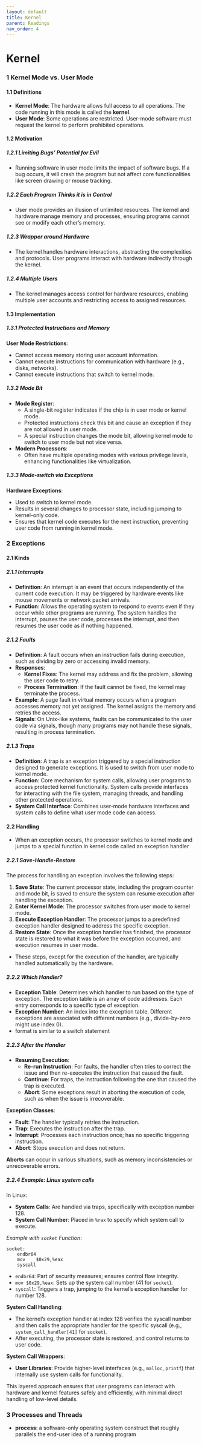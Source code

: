 ```yaml
---
layout: default
title: Kernel
parent: Readings
nav_order: 4
---
```

# Kernel
### 1 Kernel Mode vs. User Mode
#### 1.1 Definitions
- **Kernel Mode**: The hardware allows full access to all operations. The code running in this mode is called the **kernel**.
- **User Mode**: Some operations are restricted. User-mode software must request the kernel to perform prohibited operations.
#### 1.2 Motivation
##### 1.2.1 Limiting Bugs’ Potential for Evil
- Running software in user mode limits the impact of software bugs. If a bug occurs, it will crash the program but not affect core functionalities like screen drawing or mouse tracking.
##### 1.2.2 Each Program Thinks it is in Control
- User mode provides an illusion of unlimited resources. The kernel and hardware manage memory and processes, ensuring programs cannot see or modify each other’s memory.
##### 1.2.3 Wrapper around Hardware
- The kernel handles hardware interactions, abstracting the complexities and protocols. User programs interact with hardware indirectly through the kernel.
##### 1.2.4 Multiple Users
- The kernel manages access control for hardware resources, enabling multiple user accounts and restricting access to assigned resources.
#### 1.3 Implementation

##### 1.3.1 Protected Instructions and Memory
**User Mode Restrictions**:
- Cannot access memory storing user account information.
- Cannot execute instructions for communication with hardware (e.g., disks, networks).
- Cannot execute instructions that switch to kernel mode.
##### 1.3.2 Mode Bit
- **Mode Register**:
    - A single-bit register indicates if the chip is in user mode or kernel mode.
    - Protected instructions check this bit and cause an exception if they are not allowed in user mode.
    - A special instruction changes the mode bit, allowing kernel mode to switch to user mode but not vice versa.
- **Modern Processors**:
    - Often have multiple operating modes with various privilege levels, enhancing functionalities like virtualization.
##### 1.3.3 Mode-switch via Exceptions
**Hardware Exceptions**:
- Used to switch to kernel mode.
- Results in several changes to processor state, including jumping to kernel-only code.
- Ensures that kernel code executes for the next instruction, preventing user code from running in kernel mode.
### 2 Exceptions
#### 2.1 Kinds
##### 2.1.1 Interrupts
- **Definition**: An interrupt is an event that occurs independently of the current code execution. It may be triggered by hardware events like mouse movements or network packet arrivals.
- **Function**: Allows the operating system to respond to events even if they occur while other programs are running. The system handles the interrupt, pauses the user code, processes the interrupt, and then resumes the user code as if nothing happened.
##### 2.1.2 Faults
- **Definition**: A fault occurs when an instruction fails during execution, such as dividing by zero or accessing invalid memory.
- **Responses**:
    - **Kernel Fixes**: The kernel may address and fix the problem, allowing the user code to retry.
    - **Process Termination**: If the fault cannot be fixed, the kernel may terminate the process.
- **Example**: A page fault in virtual memory occurs when a program accesses memory not yet assigned. The kernel assigns the memory and retries the access.
- **Signals**: On Unix-like systems, faults can be communicated to the user code via signals, though many programs may not handle these signals, resulting in process termination.
##### 2.1.3 Traps
- **Definition**: A trap is an exception triggered by a special instruction designed to generate exceptions. It is used to switch from user mode to kernel mode.
- **Function**: Core mechanism for system calls, allowing user programs to access protected kernel functionality. System calls provide interfaces for interacting with the file system, managing threads, and handling other protected operations.
- **System Call Interface**: Combines user-mode hardware interfaces and system calls to define what user mode code can access.
#### 2.2 Handling
- When an exception occurs, the processor switches to kernel mode and jumps to a special function in kernel code called an exception handler
##### 2.2.1 Save-Handle-Restore
The process for handling an exception involves the following steps:
1. **Save State**: The current processor state, including the program counter and mode bit, is saved to ensure the system can resume execution after handling the exception.
2. **Enter Kernel Mode**: The processor switches from user mode to kernel mode.
3. **Execute Exception Handler**: The processor jumps to a predefined exception handler designed to address the specific exception.
4. **Restore State**: Once the exception handler has finished, the processor state is restored to what it was before the exception occurred, and execution resumes in user mode.

- These steps, except for the execution of the handler, are typically handled automatically by the hardware.
##### 2.2.2 Which Handler?
- **Exception Table**: Determines which handler to run based on the type of exception. The exception table is an array of code addresses. Each entry corresponds to a specific type of exception.
- **Exception Number**: An index into the exception table. Different exceptions are associated with different numbers (e.g., divide-by-zero might use index 0).
- format is similar to a switch statement
##### 2.2.3 After the Handler
- **Resuming Execution**:
    - **Re-run Instruction**: For faults, the handler often tries to correct the issue and then re-executes the instruction that caused the fault.
    - **Continue**: For traps, the instruction following the one that caused the trap is executed.
    - **Abort**: Some exceptions result in aborting the execution of code, such as when the issue is irrecoverable.

**Exception Classes**:
- **Fault**: The handler typically retries the instruction.
- **Trap**: Executes the instruction after the trap.
- **Interrupt**: Processes each instruction once; has no specific triggering instruction.
- **Abort**: Stops execution and does not return.

**Aborts** can occur in various situations, such as memory inconsistencies or unrecoverable errors.
##### 2.2.4 Example: Linux system calls
In Linux:
- **System Calls**: Are handled via traps, specifically with exception number 128.
- **System Call Number**: Placed in `%rax` to specify which system call to execute.

*Example with `socket` Function*:
```
socket:
    endbr64 
    mov    $0x29,%eax
    syscall 
```
- `endbr64`: Part of security measures; ensures control flow integrity.
- `mov $0x29,%eax`: Sets up the system call number (41 for `socket`).
- `syscall`: Triggers a trap, jumping to the kernel’s exception handler for number 128.

**System Call Handling**:
- The kernel’s exception handler at index 128 verifies the syscall number and then calls the appropriate handler for the specific syscall (e.g., `system_call_handler[41]` for `socket`).
- After executing, the processor state is restored, and control returns to user code.

**System Call Wrappers**:
- **User Libraries**: Provide higher-level interfaces (e.g., `malloc`, `printf`) that internally use system calls for functionality.

This layered approach ensures that user programs can interact with hardware and kernel features safely and efficiently, with minimal direct handling of low-level details.
### 3 Processes and Threads
- **process**: a software-only operating system construct that roughly parallels the end-user idea of a running program
